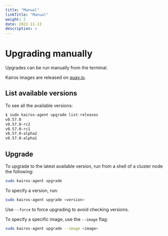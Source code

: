 ```yaml
---
title: "Manual"
linkTitle: "Manual"
weight: 2
date: 2022-11-13
description: >
---
```


# Upgrading manually

Upgrades can be run manually from the terminal.

Kairos images are released on [quay.io](https://quay.io/repository/kairos/kairos).

## List available versions

To see all the available versions:

```bash
$ sudo kairos-agent upgrade list-releases
v0.57.0
v0.57.0-rc2
v0.57.0-rc1
v0.57.0-alpha2
v0.57.0-alpha1
```

## Upgrade

To upgrade to the latest available version, run from a shell of a cluster node the following:

```bash
sudo kairos-agent upgrade
```

To specify a version, run:

```bash
sudo kairos-agent upgrade <version>
```

Use `--force` to force upgrading to avoid checking versions.

To specify a specific image, use the `--image` flag:

```bash
sudo kairos-agent upgrade --image <image>
```
